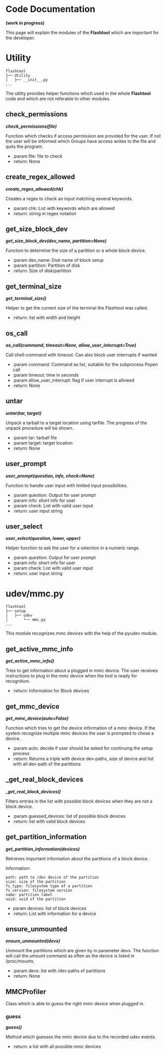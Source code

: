 # Code Documentation

**(work in progress)**

This page will explain the modules of the **Flashtool** which are important for
the developer.

# Utility

    flashtool
    ├── Utility
    │   ├── __init__.py 
    ...

The utility provides helper functions which used in the whole **Flashtool** code 
and which are not referable to other modules.

## check_permissions

***check_permissions(file)***

Function which checks if access permission are provided for the user.
If not the user will be informed which Groups have access writes to the file
and quits the program.

* :param file: file to check
* :return: None

## create_regex_allowed

***create_regex_allowed(chk)***

Creates a regex to check an input matching several keywords.

* :param chk: List with keywords which are allowed
* :return: string in regex notation

## get_size_block_dev

***get_size_block_dev(dev_name, partition=None)***

Function to determine the size of a partition or a whole block device.

* :param dev_name: Disk name of block setup
* :param partition:  Partition of disk
* :return: Size of disk/partition

## get_terminal_size

***get_terminal_size()***

Helper to get the current size of the terminal the Flashtool was
called.

* :return: list with width and height

## os_call

***os_call(command, timeout=None, allow_user_interrupt=True)***

Call shell-command with timeout. Can also block user interrupts
if wanted

* :param command: Command as list, suitable for the subprocess Popen call
* :param timeout: time in seconds
* :param allow_user_interrupt: flag if user interrupt is allowed
* :return: None

## untar

***untar(tar, target)***

Unpack a tarball to a target location using tarfile. The
progress of the unpack procedure will be shown.

* :param tar: tarball file
* :param target: target location
* :return: None

## user_prompt

***user_prompt(question, info, check=None)***

Function to handle user input with limited input possibilities.

* :param question: Output for user prompt
* :param info: short info for user
* :param check: List with valid user input
* :return: user input string

## user_select

***user_select(question, lower, upper)***

Helper function to ask the user for a selection in a numeric range.

* :param question: Output for user prompt
* :param info: short info for user
* :param check: List with valid user input
* :return: user input string



# udev/mmc.py

    flashtool
    ├── setup
    │   ├── udev
    │       └── mmc.py
    ...


This module recognizes mmc devices with the help of the pyudev module.


## get_active_mmc_info

***get_active_mmc_info()***

Tries to get information about a plugged in mmc device. The user
receives instructions to plug in the mmc device when the tool is ready
for recognition.

* :return: Information for Block devices

## get_mmc_device

***get_mmc_device(auto=False)***

Function which tries to get the device information of a mmc device.
If the system recognize multiple mmc devices the user is prompted to chose
a device.

* :param auto: decide if user should be asked for continuing the setup process
* :return: Returns a triple with device dev-paths, size of device and list with
         all dev-path of the partitions

## _get_real_block_devices

***_get_real_block_devices()***

Filters entries in the list with possible block devices
when they are not a block device.

* :param guessed_devices: list of possible block devices
* :return: list with valid block devices

## get_partition_information

***get_partition_information(devices)***

Retrieves important information about the partitions of
a block device.

Information:

    path: path to /dev device of the partition
    size: size of the partition
    fs_type: filesystem type of a partition
    fs_version: filesystem version
    name: partition label
    uuid: uuid of the partition

* param devices: list of block devices
* :return: List with information for a device

## ensure_unmounted

***ensure_unmounted(devs)***

Unmount the partitions which are given by in parameter devs.
The function will call the *umount* command as often as the device 
is listed in /proc/mounts.

* :param devs: list with /dev paths of partitions
* :return: None


## MMCProfiler

Class which is able to guess the right *mmc* device when plugged in.

### guess

***guess()***

Method which guesses the *mmc* device due to the recorded udev events.

* :return: a list with all possible *mmc* devices
